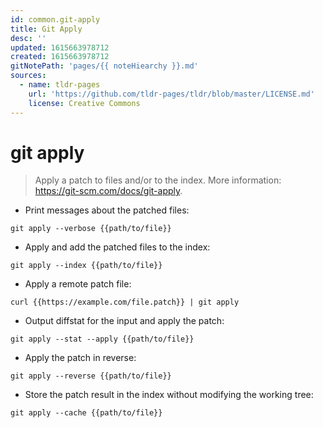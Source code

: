 ```yaml
---
id: common.git-apply
title: Git Apply
desc: ''
updated: 1615663978712
created: 1615663978712
gitNotePath: 'pages/{{ noteHiearchy }}.md'
sources:
  - name: tldr-pages
    url: 'https://github.com/tldr-pages/tldr/blob/master/LICENSE.md'
    license: Creative Commons
---
```

# git apply

> Apply a patch to files and/or to the index.
> More information: <https://git-scm.com/docs/git-apply>.

- Print messages about the patched files:

`git apply --verbose {{path/to/file}}`

- Apply and add the patched files to the index:

`git apply --index {{path/to/file}}`

- Apply a remote patch file:

`curl {{https://example.com/file.patch}} | git apply`

- Output diffstat for the input and apply the patch:

`git apply --stat --apply {{path/to/file}}`

- Apply the patch in reverse:

`git apply --reverse {{path/to/file}}`

- Store the patch result in the index without modifying the working tree:

`git apply --cache {{path/to/file}}`

